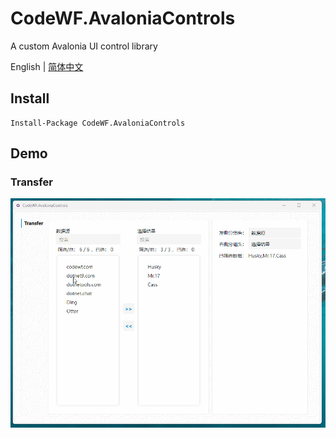 ﻿# CodeWF.AvaloniaControls

A custom Avalonia UI control library

English | [简体中文](README-zh_CN.MD)

## Install

```shell
Install-Package CodeWF.AvaloniaControls
```

## Demo

### Transfer

![](https://raw.githubusercontent.com/dotnet9/CodeWF.AvaloniaControls/e904c0fa199e0a0f431485ed0ad56a36dd46f0e9/doc/Images/Transfer.gif)